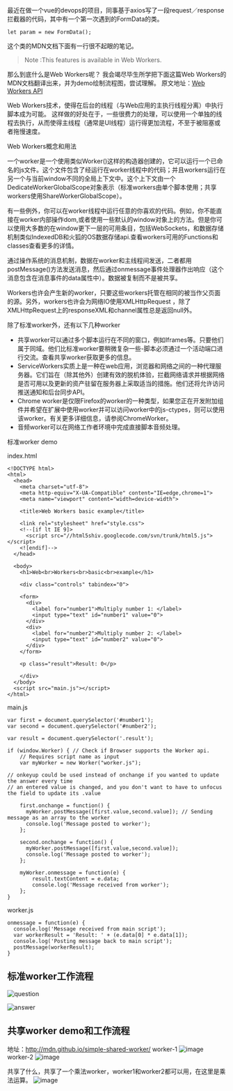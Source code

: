 最近在做一个vue的devops的项目，同事基于axios写了一段request／response拦截器的代码，其中有一个第一次遇到的FormData的类。

```
let param = new FormData();
```
这个类的MDN文档下面有一行很不起眼的笔记。
>Note :This features is available in Web Workers.

那么到底什么是Web Workers呢？
我会竭尽毕生所学把下面这篇Web Workers的MDN文档翻译出来，并为demo绘制流程图，尝试理解。
原文地址：[Web Workers API](https://developer.mozilla.org/en-US/docs/Web/API/Web_Workers_API)

Web Workers技术，使得在后台的线程（与Web应用的主执行线程分离）中执行脚本成为可能。
这样做的好处在于，一些很费力的处理，可以使用一个单独的线程去执行，从而使得主线程（通常是UI线程）运行得更加流程，不至于被阻塞或者拖慢速度。

Web Workers概念和用法

一个worker是一个使用类似Worker()这样的构造器创建的，它可以运行一个已命名的js文件。这个文件包含了经运行在worker线程中的代码；并且workers运行在另一个与当前window不同的全局上下文中。这个上下文由一个DedicateWorkerGlobalScope对象表示（标准workers由单个脚本使用；共享workers使用ShareWorkerGlobalScope）。

有一些例外，你可以在worker线程中运行任意的你喜欢的代码。例如，你不能直接在worker内部操作dom,或者使用一些默认的window对象上的方法。但是你可以使用大多数的在window更下一层的可用条目，包括WebSockets，和数据存储机制类似IndexedDB和火狐的OS数据存储api.查看workers可用的Functions和classes查看更多的详情。

通过操作系统的消息机制，数据在worker和主线程间发送，二者都用postMessage()方法发送消息，然后通过onmessage事件处理器作出响应（这个消息包含在消息事件的data属性中）。数据被复制而不是被共享。

Workers也许会产生新的worker，只要这些workers托管在相同的被当作父页面的源。另外，workers也许会为网络IO使用XMLHttpRequest ，除了XMLHttpRequest上的responseXML和channel属性总是返回null外。

除了标准worker外，还有以下几种worker

- 共享worker可以通过多个脚本运行在不同的窗口，例如Iframes等。只要他们属于同域。他们比标准worker要稍微复杂一些-脚本必须通过一个活动端口进行交流。查看共享worker获取更多的信息。
- ServiceWorkers实质上是一种在web应用，浏览器和网络之间的一种代理服务器。它们旨在（除其他外）创建有效的脱机体验，拦截网络请求并根据网络是否可用以及更新的资产驻留在服务器上采取适当的措施。他们还将允许访问推送通知和后台同步API。
- Chrome worker是仅限Firefox的worker的一种类型，如果您正在开发附加组件并希望在扩展中使用worker并可以访问worker中的js-ctypes，则可以使用该worker。有关更多详细信息，请参阅ChromeWorker。
- 音频worker可以在网络工作者环境中完成直接脚本音频处理。

标准worker demo

index.html
```
<!DOCTYPE html>
<html>
  <head>
    <meta charset="utf-8">
    <meta http-equiv="X-UA-Compatible" content="IE=edge,chrome=1">
    <meta name="viewport" content="width=device-width">

    <title>Web Workers basic example</title>

    <link rel="stylesheet" href="style.css">
    <!--[if lt IE 9]>
      <script src="//html5shiv.googlecode.com/svn/trunk/html5.js"></script>
    <![endif]-->
  </head>

  <body>
    <h1>Web<br>Workers<br>basic<br>example</h1>

    <div class="controls" tabindex="0">

    <form>
      <div>
        <label for="number1">Multiply number 1: </label>    
        <input type="text" id="number1" value="0">
      </div>
      <div>
        <label for="number2">Multiply number 2: </label>   
        <input type="text" id="number2" value="0">
      </div>
    </form>

    <p class="result">Result: 0</p>

    </div>
  </body>
  <script src="main.js"></script>
</html>
```
main.js
```
var first = document.querySelector('#number1');
var second = document.querySelector('#number2');

var result = document.querySelector('.result');

if (window.Worker) { // Check if Browser supports the Worker api.
	// Requires script name as input
	var myWorker = new Worker("worker.js");

// onkeyup could be used instead of onchange if you wanted to update the answer every time
// an entered value is changed, and you don't want to have to unfocus the field to update its .value

	first.onchange = function() {
	  myWorker.postMessage([first.value,second.value]); // Sending message as an array to the worker
	  console.log('Message posted to worker');
	};

	second.onchange = function() {
	  myWorker.postMessage([first.value,second.value]);
	  console.log('Message posted to worker');
	};

	myWorker.onmessage = function(e) {
		result.textContent = e.data;
		console.log('Message received from worker');
	};
}
```

worker.js
```
onmessage = function(e) {
  console.log('Message received from main script');
  var workerResult = 'Result: ' + (e.data[0] * e.data[1]);
  console.log('Posting message back to main script');
  postMessage(workerResult);
}
```

## 标准worker工作流程

![question](https://user-images.githubusercontent.com/19262750/37601908-2b430cea-2bc6-11e8-8f62-98342d78222b.png)

![answer](https://user-images.githubusercontent.com/19262750/37603978-e26cf102-2bca-11e8-8896-cf2544c7ef40.png)


## 共享worker demo和工作流程

地址：http://mdn.github.io/simple-shared-worker/
worker-1
![image](https://user-images.githubusercontent.com/19262750/37602459-5cd9912e-2bc7-11e8-8b18-df7508745d9d.png)
worker-2
![image](https://user-images.githubusercontent.com/19262750/37602730-f6afeb4a-2bc7-11e8-893f-1a6f6a55ebea.png)

共享了什么，共享了一个乘法worker，worker1和worker2都可以用，在这里是乘法运算。
![image](https://user-images.githubusercontent.com/19262750/37603804-68385a0c-2bca-11e8-8de3-33525d5908ad.png)
